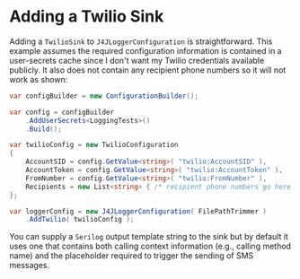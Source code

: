 # Adding a Twilio Sink

Adding a `TwilioSink` to `J4JLoggerConfiguration` is straightforward. This example assumes the required configuration information is contained in a user-secrets cache since I don't want my Twilio credentials available publicly. It also does not contain any recipient phone numbers so it will not work as shown:

```csharp
var configBuilder = new ConfigurationBuilder();

var config = configBuilder
    .AddUserSecrets<LoggingTests>()
    .Build();

var twilioConfig = new TwilioConfiguration
{
    AccountSID = config.GetValue<string>( "twilio:AccountSID" ),
    AccountToken = config.GetValue<string>( "twilio:AccountToken" ),
    FromNumber = config.GetValue<string>( "twilio:FromNumber" ),
    Recipients = new List<string> { /* recipient phone numbers go here */ }
};

var loggerConfig = new J4JLoggerConfiguration( FilePathTrimmer )
    .AddTwilio( twilioConfig );
```

You can supply a `Serilog` output template string to the sink but by default it uses one that contains both calling context information (e.g., calling method name) and the placeholder required to trigger the sending of SMS messages.
